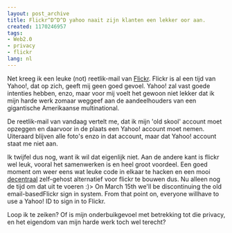 ```yaml
---
layout: post_archive
title: Flickr^D^D^D yahoo naait zijn klanten een lekker oor aan.
created: 1170246957
tags:
- Web2.0
- privacy
- flickr
lang: nl
---
```

Net kreeg ik een leuke (not) reetlik-mail van [Flickr](http://flickr.com/photos/bler/). Flickr is al een tijd van Yahoo!, dat op zich, geeft mij geen goed gevoel. Yahoo! zal vast goede intenties hebben, enzo, maar voor mij voelt het gewoon niet lekker dat ik mijn harde werk zomaar weggeef aan de aandeelhouders van een gigantische Amerikaanse multinational.

De reetlik-mail van vandaag vertelt me, dat ik mijn 'old skool' account moet opzeggen en daarvoor in de plaats een Yahoo! account moet nemen. Uiteraard blijven alle foto's enzo in dat account, maar dat Yahoo! account staat me niet aan.

Ik twijfel dus nog, want ik wil dat eigenlijk niet. Aan de andere kant is flickr wel leuk, vooral het samenwerken is en heel groot voordeel. Een goed moment om weer eens wat leuke code in elkaar te hacken en een mooi [decentraal](http://webschuur.com/publications/blogs/2006-12-23-2007_web3_0_the_distributed_collaboration_web) zelf-gehost alternatief voor flickr te bouwen dus. Nu alleen nog de tijd om dat uit te voeren :)> On March 15th we'll be discontinuing the old email-basedFlickr sign in system.  From that point on, everyone willhave to use a Yahoo! ID to sign in to Flickr.

Loop ik te zeiken? Of is mijn onderbuikgevoel met betrekking tot die privacy, en het eigendom van mijn harde werk toch wel terecht?
